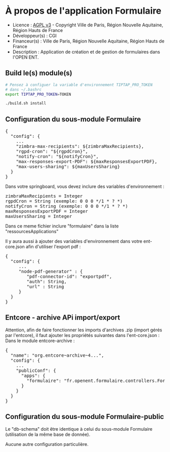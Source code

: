 # À propos de l'application Formulaire

* Licence : [AGPL v3](http://www.gnu.org/licenses/agpl.txt) - Copyright Ville de Paris, Région Nouvelle Aquitaine, Région Hauts de France
* Développeur(s) : CGI
* Financeur(s) : Ville de Paris, Région Nouvelle Aquitaine, Région Hauts de France
* Description : Application de création et de gestion de formulaires dans l'OPEN ENT.

## Build le(s) module(s)

```bash
# Pensez à configuer la variable d'environnement TIPTAP_PRO_TOKEN
# dans ~/.bashrc
export TIPTAP_PRO_TOKEN=TOKEN

./build.sh install
```

## Configuration du sous-module Formulaire

<pre>
{
  "config": {
    ...
    "zimbra-max-recipients": ${zimbraMaxRecipients},
    "rgpd-cron": "${rgpdCron}",
    "notify-cron": "${notifyCron}",
    "max-responses-export-PDF": ${maxResponsesExportPDF},
    "max-users-sharing": ${maxUsersSharing}
  }
}
</pre>

Dans votre springboard, vous devez inclure des variables d'environnement :

<pre>
zimbraMaxRecipients = Integer
rgpdCron = String (exemple: 0 0 0 */1 * ? *)
notifyCron = String (exemple: 0 0 0 */1 * ? *)
maxResponsesExportPDF = Integer
maxUsersSharing = Integer
</pre>

Dans ce meme fichier inclure "formulaire" dans la liste "ressourcesApplications"

Il y aura aussi à ajouter des variables d'environnement dans votre ent-core.json afin d'utiliser l'export pdf :

<pre>
{
  "config": {
     ...
     "node-pdf-generator" : {
        "pdf-connector-id": "exportpdf",
        "auth": String,
        "url" : String
     }
  }
}
</pre>


## Entcore - archive APi import/export

Attention, afin de faire fonctionner les imports d'archives .zip (import gérés par l'entcore),
il faut ajouter les propriétés suivantes dans l'ent-core.json :
Dans le module entcore-archive :
<pre>
{
  "name": "org.entcore~archive~4...",
  "config": {
    ...
    "publicConf": {
      "apps": {
        "formulaire": "fr.openent.formulaire.controllers.FormController|initCreationRight"
      }
    } 
  }
}
</pre>


## Configuration du sous-module Formulaire-public

Le "db-schema" doit être identique à celui du sous-module Formulaire (utilisation de la même base de donnée).

Aucune autre configuration particulière.